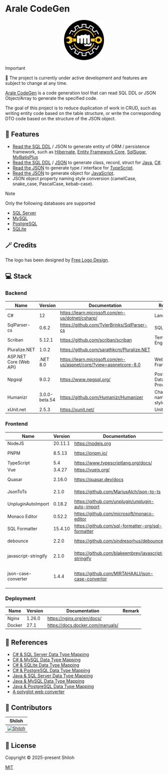 # Arale CodeGen

<div align="center">
  <img src="./project-logo.png" alt="project-logo" />
</div>

> [!IMPORTANT]
> 🚧 The project is currently under active development and features are subject to change at any time.

[Arale CodeGen](https://shiloh595.top/arale-codegen-ui/) is a code generation tool that can read SQL DDL or JSON
Object/Array to generate the specified code.

The goal of this project is to reduce duplication of work in CRUD, such as writing entity code based on the table
structure, or write the corresponding DTO code based on the structure of the JSON object.

## 🚀 Features

- [Read the SQL DDL](https://shiloh595.top/arale-codegen-ui/#/sql-convert/sql-to-entity) / JSON to generate entity of
  ORM / persistence framework, such
  as [Hibernate](https://hibernate.org/orm/), [Entity Framework Core](https://docs.microsoft.com/ef/),
  [SqlSugar](https://www.donet5.com/home/doc), [MyBatisPlus](https://baomidou.com/)
- [Read the SQL DDL](https://shiloh595.top/arale-codegen-ui/#/sql-convert/sql-to-class) / [JSON](https://shiloh595.top/arale-codegen-ui/#/json-convert/json-to-class)
  to generate class,
  record, struct
  for [Java](https://openjdk.org/), [C#](https://learn.microsoft.com/en-us/dotnet/csharp/).
- [Read the JSON](https://shiloh595.top/arale-codegen-ui/#/json-convert/json-to-ts) to generate type /
  interface for [TypeScript](https://www.typescriptlang.org/).
- [Read the JSON](https://shiloh595.top/arale-codegen-ui/#/json-convert/json-to-js) to generate object
  for [JavaScript](https://developer.mozilla.org/en-US/docs/Web/JavaScript).
- JSON object property naming style conversion (camelCase, snake_case, PascalCase, kebab-case).

> [!NOTE]
> Only the following databases are supported

- [SQL Server](https://learn.microsoft.com/en-us/sql/?view=sql-server-ver16)
- [MySQL](https://www.mysql.com/)
- [PostgreSQL](https://www.postgresql.org/)
- [SQLite](https://www.sqlite.org/)

## 🪄 Credits

The logo has been designed by [Free Logo Design](https://www.freelogodesign.org/).

## 💻 Stack

### Backend

| Name                   | Version       | Documentation                                                        | Remark                   |
|------------------------|---------------|----------------------------------------------------------------------|--------------------------|
| C#                     | 12            | <https://learn.microsoft.com/en-us/dotnet/csharp/>                   | Language                 |
| SqlParser-cs           | 0.6.2         | <https://github.com/TylerBrinks/SqlParser-cs>                        | SQL Parser               |
| Scriban                | 5.12.1        | <https://github.com/scriban/scriban>                                 | Template Engine          |
| Pluralize.NET          | 1.0.2         | <https://github.com/sarathkcm/Pluralize.NET>                         |                          |
| ASP.NET Core (Web API) | .NET 8.0      | <https://learn.microsoft.com/en-us/aspnet/core/?view=aspnetcore-8.0> | Web Framework            |
| Npgsql                 | 9.0.2         | <https://www.npgsql.org/>                                            | PostgreSQL Data Provider |
| Humanizr               | 3.0.0-beta.54 | <https://github.com/Humanizr/Humanizer>                              | Change naming style      |
| xUnit.net              | 2.5.3         | <https://xunit.net/>                                                 | Unit Tests               |

### Frontend

| Name                 | Version | Documentation                                         | Remark                       |
|----------------------|---------|-------------------------------------------------------|------------------------------|
| NodeJS               | 20.11.1 | <https://nodejs.org>                                  |                              |
| PNPM                 | 8.5.13  | <https://pnpm.io/>                                    | Package Manager              |
| TypeScript           | 5.4     | <https://www.typescriptlang.org/docs/>                |                              |
| Vue                  | 3.4.27  | <https://vuejs.org/>                                  |                              |
| Quasar               | 2.16.0  | <https://quasar.dev/docs>                             | UI Framework                 |
| JsonToTs             | 2.1.0   | <https://github.com/MariusAlch/json-to-ts>            | JSON to TypeScript           |
| UnpluginAutoImport   | 0.18.2  | <https://github.com/unplugin/unplugin-auto-import>    |                              |
| Monaco Editor        | 0.52.2  | <https://github.com/microsoft/monaco-editor>          | Code Editor                  |
| SQL Formatter        | 15.4.10 | <https://github.com/sql-formatter-org/sql-formatter>  | Code Format                  |
| debounce             | 2.2.0   | <https://github.com/sindresorhus/debounce>            | Delay function               |
| javascript-stringify | 2.1.0   | <https://github.com/blakeembrey/javascript-stringify> | JSON to JS object literal    |
| json-case-converter  | 1.4.4   | <https://github.com/MIRTAHAALI/json-case-convertor>   | JSON property case converter |

### Deployment

| Name   | Version | Documentation                      | Remark |
|--------|---------|------------------------------------|--------|
| Nginx  | 1.26.0  | <https://nginx.org/en/docs/>       |        |
| Docker | 27.1    | <https://docs.docker.com/manuals/> |        |

## 📖 References

- [C# & SQL Server Data Type Mapping](https://learn.microsoft.com/zh-cn/sql/language-extensions/how-to/c-sharp-to-sql-data-types?view=sql-server-ver16)
- [C# & MySQL Data Type Mapping](https://zontroy.com/mysql-to-csharp-type-mapping)
- [C# & SQLite Data Type Mapping](https://learn.microsoft.com/en-us/dotnet/standard/data/sqlite/types)
- [C# & PostgreSQL Data Type Mapping](https://zontroy.com/postgresql-to-csharp-type-mapping)
- [Java & SQL Server Data Type Mapping](https://learn.microsoft.com/en-us/sql/language-extensions/how-to/java-to-sql-data-types?view=sql-server-ver16)
- [Java & MySQL Data Type Mapping](https://dev.mysql.com/doc/connector-j/en/connector-j-reference-type-conversions.html)
- [Java & PostgreSQL Data Type Mapping](https://zontroy.com/postgresql-to-java-type-mapping)
- [A polyglot web converter](https://github.com/ritz078/transform)

## 💪 Contributors

|                                             Shiloh                                              |
|:-----------------------------------------------------------------------------------------------:|
| [![Shiloh](https://avatars.githubusercontent.com/u/46670399?v=4)](https://github.com/shilohooo) |

## 🔖 License

Copyright © 2025-present Shiloh

[MIT](./LICENSE)
